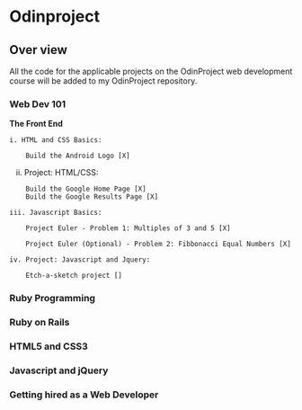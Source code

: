 # Odinproject

## Over view

All the code for the applicable projects on the OdinProject web development course will be added to my OdinProject repository. 

### Web Dev 101

**The Front End**

    i. HTML and CSS Basics:
    
        Build the Android Logo [X]  
            
    ii. Project: HTML/CSS:
    
        Build the Google Home Page [X]   
    	Build the Google Results Page [X]
           
    iii. Javascript Basics:
    
        Project Euler - Problem 1: Multiples of 3 and 5 [X]

        Project Euler (Optional) - Problem 2: Fibbonacci Equal Numbers [X]

    iv. Project: Javascript and Jquery:

        Etch-a-sketch project []
        
        
### Ruby Programming

### Ruby on Rails

### HTML5 and CSS3

### Javascript and jQuery

### Getting hired as a Web Developer

